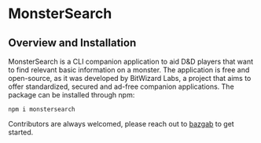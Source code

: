 # MonsterSearch

## Overview and Installation 
 
MonsterSearch is a CLI companion application to aid D&D players that want to find relevant basic information on a monster. The application is free and open-source, as it was developed by BitWizard Labs, a project that aims to offer standardized, secured and ad-free companion applications. The package can be installed through npm: 

` npm i monstersearch `

Contributors are always welcomed, please reach out to [bazgab](https://github.com/bazgab) to get started. 

